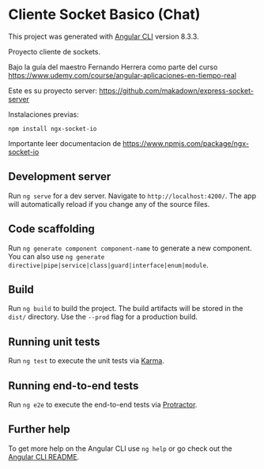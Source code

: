 # Cliente Socket Basico (Chat)

This project was generated with [Angular CLI](https://github.com/angular/angular-cli) version 8.3.3.

Proyecto cliente de sockets.

Bajo la guía del maestro Fernando Herrera como parte del curso https://www.udemy.com/course/angular-aplicaciones-en-tiempo-real


Este es su proyecto server: 
https://github.com/makadown/express-socket-server


Instalaciones previas:

```
npm install ngx-socket-io
```

Importante leer documentacion de https://www.npmjs.com/package/ngx-socket-io

## Development server

Run `ng serve` for a dev server. Navigate to `http://localhost:4200/`. The app will automatically reload if you change any of the source files.

## Code scaffolding

Run `ng generate component component-name` to generate a new component. You can also use `ng generate directive|pipe|service|class|guard|interface|enum|module`.

## Build

Run `ng build` to build the project. The build artifacts will be stored in the `dist/` directory. Use the `--prod` flag for a production build.

## Running unit tests

Run `ng test` to execute the unit tests via [Karma](https://karma-runner.github.io).

## Running end-to-end tests

Run `ng e2e` to execute the end-to-end tests via [Protractor](http://www.protractortest.org/).

## Further help

To get more help on the Angular CLI use `ng help` or go check out the [Angular CLI README](https://github.com/angular/angular-cli/blob/master/README.md).
